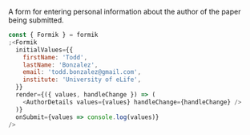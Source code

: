 A form for entering personal information about the author of the paper being submitted.

```js
const { Formik } = formik
;<Formik
  initialValues={{
    firstName: 'Todd',
    lastName: 'Bonzalez',
    email: 'todd.bonzalez@gmail.com',
    institute: 'University of eLife',
  }}
  render={({ values, handleChange }) => (
    <AuthorDetails values={values} handleChange={handleChange} />
  )}
  onSubmit={values => console.log(values)}
/>
```
